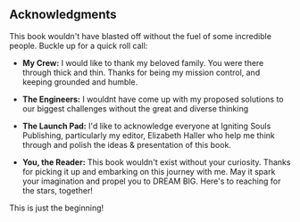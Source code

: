 ## Acknowledgments

This book wouldn't have blasted off without the fuel of some incredible people. Buckle up for a quick roll call:

* **My Crew:**  I would like to thank my beloved family. You were there through thick and thin. Thanks for being my mission control, and keeping grounded and humble.

* **The Engineers:** I wouldnt have come up with my proposed solutions to our biggest challenges without the great and diverse thinking 

* **The Launch Pad:** I'd like to acknowledge everyone at Igniting Souls Publishing, particularly my editor, Elizabeth Haller who help me think through and polish the ideas & presentation of this book.

* **You, the Reader:** This book wouldn't exist without your curiosity. Thanks for picking it up and embarking on this journey with me. May it spark your imagination and propel you to DREAM BIG. Here's to reaching for the stars, together!

This is just the beginning!
